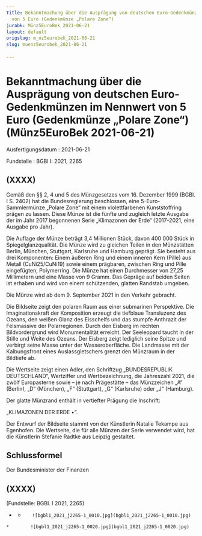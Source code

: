 ```yaml
---
Title: Bekanntmachung über die Ausprägung von deutschen Euro-Gedenkmünzen im Nennwert
  von 5 Euro (Gedenkmünze „Polare Zone“)
jurabk: Münz5EuroBek 2021-06-21
layout: default
origslug: m_nz5eurobek_2021-06-21
slug: muenz5eurobek_2021-06-21

---
```


# Bekanntmachung über die Ausprägung von deutschen Euro-Gedenkmünzen im Nennwert von 5 Euro (Gedenkmünze „Polare Zone“) (Münz5EuroBek 2021-06-21)

Ausfertigungsdatum
:   2021-06-21

Fundstelle
:   BGBl I: 2021, 2265


## (XXXX)

Gemäß den §§ 2, 4 und 5 des Münzgesetzes vom 16. Dezember 1999 (BGBl. I S. 2402) hat die Bundesregierung beschlossen, eine 5-Euro-Sammlermünze „Polare Zone“ mit einem violettfarbenen Kunststoffring prägen zu lassen. Diese Münze ist die fünfte und zugleich letzte Ausgabe der im Jahr 2017 begonnenen Serie „Klimazonen der Erde“ (2017-2021, eine Ausgabe pro Jahr).

Die Auflage der Münze beträgt 3,4 Millionen Stück, davon 400 000 Stück in Spiegelglanzqualität. Die Münze wird zu gleichen Teilen in den Münzstätten Berlin, München, Stuttgart, Karlsruhe und Hamburg geprägt. Sie besteht aus drei Komponenten: Einem äußeren Ring und einem inneren Kern (Pille) aus Metall (CuNi25/CuNi19) sowie einem prägbaren, zwischen Ring und Pille eingefügten, Polymerring. Die Münze hat einen Durchmesser von 27,25 Millimetern und eine Masse von 9 Gramm. Das Gepräge auf beiden Seiten ist erhaben und wird von einem schützenden, glatten Randstab umgeben.

Die Münze wird ab dem 9. September 2021 in den Verkehr gebracht.

Die Bildseite zeigt den polaren Raum aus einer submarinen Perspektive. Die Imaginationskraft der Komposition erzeugt die tiefblaue Transluzenz des Ozeans, den weißen Glanz des Eisschelfs und das stumpfe Anthrazit der Felsmassive der Polarregionen. Durch den Eisberg im rechten Bildvordergrund wird Monumentalität erreicht. Der Seeleopard taucht in der Stille und Weite des Ozeans. Der Eisberg zeigt lediglich seine Spitze und verbirgt seine Masse unter der Wasseroberfläche. Die Landmasse mit der Kalbungsfront eines Auslassgletschers grenzt den Münzraum in der Bildtiefe ab.

Die Wertseite zeigt einen Adler, den Schriftzug „BUNDESREPUBLIK DEUTSCHLAND“, Wertziffer und Wertbezeichnung, die Jahreszahl 2021, die zwölf Europasterne sowie – je nach Prägestätte – das Münzzeichen „A“ (Berlin), „D“ (München), „F“ (Stuttgart), „G“ (Karlsruhe) oder „J“ (Hamburg).

Der glatte Münzrand enthält in vertiefter Prägung die Inschrift:

„KLIMAZONEN DER ERDE •“.

Der Entwurf der Bildseite stammt von der Künstlerin Natalie Tekampe aus Egenhofen. Die Wertseite, die für alle Münzen der Serie verwendet wird, hat die Künstlerin Stefanie Radtke aus Leipzig gestaltet.


## Schlussformel

Der Bundesminister der Finanzen


## (XXXX)

(Fundstelle: BGBl. I 2021, 2265)



*    *        ![bgbl1_2021_j2265-1_0010.jpg](bgbl1_2021_j2265-1_0010.jpg)
    *        ![bgbl1_2021_j2265-1_0020.jpg](bgbl1_2021_j2265-1_0020.jpg)


